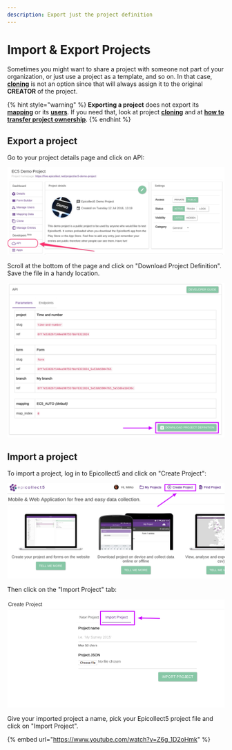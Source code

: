 ```yaml
---
description: Export just the project definition
---
```


# Import & Export Projects

Sometimes you might want to share a project with someone not part of your organization, or just use a project as a template, and so on. In that case, [**cloning**](clone-project.md) is not an option since that will always assign it to the original **CREATOR** of the project.

{% hint style="warning" %}
**Exporting a project** does not export its [**mapping**](mapping-data.md) or its [**users**](manage-users.md). If you need that, look at project [**cloning**](clone-project.md) and at [**how to transfer project ownership**](transfer-ownership.md).
{% endhint %}

## Export a project

Go to your project details page and click on API:

![](../.gitbook/assets/export-1.jpg)

Scroll at the bottom of the page and click on "Download Project Definition". Save the file in a handy location.

![](../.gitbook/assets/import-2.png)

## Import a project

To import a project, log in to Epicollect5 and click on "Create Project":

![](../.gitbook/assets/import-3.png)

Then click on the "Import Project" tab:

![](../.gitbook/assets/import-4.png)

Give your imported project a name, pick your Epicollect5 project file and click on "Import Project".

{% embed url="https://www.youtube.com/watch?v=Z6g_1D2oHmk" %}

